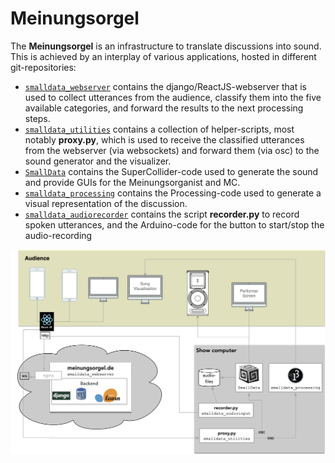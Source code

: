 # Meinungsorgel
The __Meinungsorgel__ is an infrastructure to translate discussions into sound. This is achieved by an 
interplay of various applications, hosted in different git-repositories:
 -  [`smalldata_webserver`](https://github.com/Regexose/smalldata_webserver) contains the django/ReactJS-webserver that is used
 to collect utterances from the audience, classify them into the five available categories, and forward the results
to the next processing steps.
 - [`smalldata_utilities`](https://github.com/Regexose/smalldata_utilities) contains a collection of helper-scripts, most notably
 __proxy.py__, which is used to receive the classified utterances from the webserver (via websockets) and forward them (via osc)
to the sound generator and the visualizer.
- [`SmallData`](https://github.com/Regexose/SmallData) contains the SuperCollider-code used to generate the sound and provide
GUIs for the Meinungsorganist and MC.
- [`smalldata_processing`](https://github.com/Regexose/smalldata_processing) contains the Processing-code used to generate a visual representation 
of the discussion.
- [`smalldata_audiorecorder`](https://github.com/Regexose/smalldata_audiorecorder) contains the script __recorder.py__ to record
spoken utterances, and the Arduino-code for the button to start/stop the audio-recording 


![image](images/smalldata.png)
